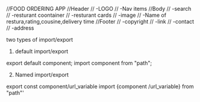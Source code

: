 //FOOD ORDERING APP
//Header
//  -LOGO
//  -Nav items
//Body
//  -search
//  -resturant coontainer
//  -resturant cards
//        -image
//        -Name of restura,rating,cousine,delivery time
//Footer
//   -copyright
//  -link
//   -contact
//   -address


two types of import/export

1. default import/export

export default component;
import component from "path";

2. Named import/export

export const component/url_variable
import {component /url_variable} from "path"'
